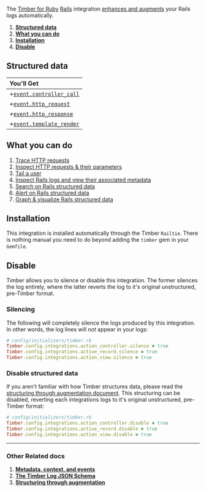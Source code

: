 The [Timber for Ruby](https://github.com/timberio/timber-ruby) [Rails](http://rubyonrails.org/) integration [enhances and augments](/concepts/structuring-through-augmentation) your Rails logs automatically.

1. [**Structured data**](#structured-data)
2. [**What you can do**](#what-you-can-do)
3. [**Installation**](#installation)
4. [**Disable**](#disable)

## Structured data

|You'll Get|
|:------|
|<i>+</i>[`event.controller_call`](/concepts/log-event-json-schema/events/controller-call-event)|
|<i>+</i>[`event.http_request`](/concepts/log-event-json-schema/events/http-request-event)|
|<i>+</i>[`event.http_response`](/concepts/log-event-json-schema/events/http-response-event)|
|<i>+</i>[`event.template_render`](/concepts/log-event-json-schema/events/template-render-event)|

## What you can do

1. [Trace HTTP requests](/app/console-log-viewer/trace-http-requests)
2. [Inspect HTTP requests & their parameters](/app/console-log-viewer/inspect-http-requests)
3. [Tail a user](/app/console-log-viewer/tail-a-user)
4. [Inspect Rails logs and view their associated metadata](/app/console-log-viewer/view-metadata-and-context)
5. [Search on Rails structured data](/app/console-log-viewer/searching)
6. [Alert on Rails structured data](/app/alerts)
7. [Graph & visualize Rails structured data](/app/graphs)

## Installation

This integration is installed automatically through the Timber `Railtie`. There is nothing manual you need to do beyond adding the `timber` gem in your `Gemfile`.

## Disable

Timber allows you to silence or disable this integration. The former silences the log entirely, where the latter reverts the log to it's original unstructured, pre-Timber format.

### Silencing

The following will completely silence the logs produced by this integration. In other words, the log lines will *not* appear in your logs:

```ruby
# config/initializers/timber.rb
Timber.config.integrations.action_controller.silence = true
Timber.config.integrations.active_record.silence = true
Timber.config.integrations.action_view.silence = true
```

### Disable structured data

If you aren't familiar with how Timber structures data, please read the [structuring through augmentation document](/concepts/structuring-through-augmentation). This structuring can be disabled, reverting each integrations logs to it's original unstructured, pre-Timber format:

```ruby
# config/initializers/timber.rb
Timber.config.integrations.action_controller.disable = true
Timber.config.integrations.active_record.disable = true
Timber.config.integrations.action_view.disable = true
```

---

### Other Related docs

1. [**Metadata, context, and events**](/concepts/metadata-context-and-events)
2. [**The Timber Log JSON Schema**](/concepts/log-event-json-schema)
3. [**Structuring through augmentation**](/concepts/structuring-through-augmentation)
